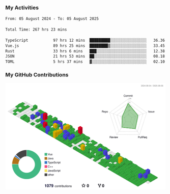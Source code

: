 ### My Activities

<!--START_SECTION:waka-->

```txt
From: 05 August 2024 - To: 05 August 2025

Total Time: 267 hrs 23 mins

TypeScript           97 hrs 12 mins  █████████░░░░░░░░░░░░░░░░   36.36 %
Vue.js               89 hrs 25 mins  ████████▒░░░░░░░░░░░░░░░░   33.45 %
Rust                 33 hrs 6 mins   ███░░░░░░░░░░░░░░░░░░░░░░   12.38 %
JSON                 21 hrs 53 mins  ██░░░░░░░░░░░░░░░░░░░░░░░   08.18 %
TOML                 5 hrs 37 mins   ▓░░░░░░░░░░░░░░░░░░░░░░░░   02.10 %
```

<!--END_SECTION:waka-->

### My GitHub Contributions

![](./profile-3d-contrib/profile-gitblock.svg)
